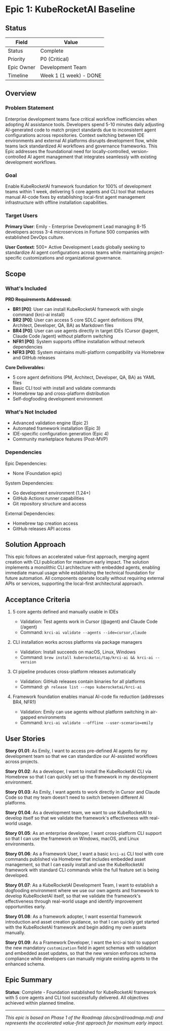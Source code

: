# Epic 1: KubeRocketAI Baseline

## Status

| Field                | Value                    |
|----------------------|--------------------------|
| Status               | Complete                 |
| Priority             | P0 (Critical)           |
| Epic Owner           | Development Team        |
| Timeline             | Week 1 (1 week) - DONE  |

## Overview

### Problem Statement

Enterprise development teams face critical workflow inefficiencies when adopting AI assistance tools. Developers spend 5-10 minutes daily adjusting AI-generated code to match project standards due to inconsistent agent configurations across repositories. Context switching between IDE environments and external AI platforms disrupts development flow, while teams lack standardized AI workflows and governance frameworks. This Epic addresses the foundational need for locally-controlled, version-controlled AI agent management that integrates seamlessly with existing development workflows.

### Goal

Enable KubeRocketAI framework foundation for 100% of development teams within 1 week, delivering 5 core agents and CLI tool that reduces manual AI-code fixes by establishing local-first agent management infrastructure with offline installation capabilities.

### Target Users

**Primary User**: Emily - Enterprise Development Lead managing 8-15 developers across 3-4 microservices in Fortune 500 companies with established DevOps culture.

**User Context**: 500+ Active Development Leads globally seeking to standardize AI agent configurations across teams while maintaining project-specific customizations and organizational governance.

## Scope

### What's Included

**PRD Requirements Addressed:**

- **BR1 [P0]**: User can install KubeRocketAI framework with single command (krci-ai install)
- **BR2 [P0]**: User can access 5 core SDLC agent definitions (PM, Architect, Developer, QA, BA) as Markdown files
- **BR4 [P0]**: User can use agents directly in target IDEs (Cursor @agent, Claude Code /agent) without platform switching
- **NFR1 [P0]**: System supports offline installation without network dependencies
- **NFR3 [P0]**: System maintains multi-platform compatibility via Homebrew and GitHub releases

**Core Deliverables:**

- 5 core agent definitions (PM, Architect, Developer, QA, BA) as YAML files
- Basic CLI tool with install and validate commands
- Homebrew tap and cross-platform distribution
- Self-dogfooding development environment

### What's Not Included

- Advanced validation engine (Epic 2)
- Automated framework installation (Epic 3)
- IDE-specific configuration generation (Epic 4)
- Community marketplace features (Post-MVP)

### Dependencies

Epic Dependencies:

- None (Foundation epic)

System Dependencies:

- Go development environment (1.24+)
- GitHub Actions runner capabilities
- Git repository structure and access

External Dependencies:

- Homebrew tap creation access
- GitHub releases API access

## Solution Approach

This epic follows an accelerated value-first approach, merging agent creation with CLI publication for maximum early impact. The solution implements a monolithic CLI architecture with embedded agents, enabling immediate manual usage while establishing the technical foundation for future automation. All components operate locally without requiring external APIs or services, supporting the local-first architectural approach.

## Acceptance Criteria

1. 5 core agents defined and manually usable in IDEs
   - Validation: Test agents work in Cursor (@agent) and Claude Code (/agent)
   - Command: `krci-ai validate --agents --ide=cursor,claude`

2. CLI installation works across platforms via package managers
   - Validation: Install succeeds on macOS, Linux, Windows
   - Command: `brew install kuberocketai/tap/krci-ai && krci-ai --version`

3. CI pipeline produces cross-platform releases automatically
   - Validation: GitHub releases contain binaries for all platforms
   - Command: `gh release list --repo kuberocketai/krci-ai`

4. Framework foundation enables manual AI-code fix reduction (addresses BR4, NFR1)
   - Validation: Emily can use agents without platform switching in air-gapped environments
   - Command: `krci-ai validate --offline --user-scenario=emily`

## User Stories

**Story 01.01**: As Emily, I want to access pre-defined AI agents for my development team so that we can standardize our AI-assisted workflows across projects.

**Story 01.02**: As a developer, I want to install the KubeRocketAI CLI via Homebrew so that I can quickly set up the framework in my development environment.

**Story 01.03**: As Emily, I want agents to work directly in Cursor and Claude Code so that my team doesn't need to switch between different AI platforms.

**Story 01.04**: As a development team, we want to use KubeRocketAI to develop itself so that we validate the framework's effectiveness with real-world usage.

**Story 01.05**: As an enterprise developer, I want cross-platform CLI support so that I can use the framework on Windows, macOS, and Linux environments.

**Story 01.06**: As a Framework User, I want a basic `krci-ai` CLI tool with core commands published via Homebrew that includes embedded asset management, so that I can easily install and use the KubeRocketAI framework with standard CLI commands while the full feature set is being developed.

**Story 01.07**: As a KubeRocketAI Development Team, I want to establish a dogfooding environment where we use our own agents and framework to develop KubeRocketAI itself, so that we validate the framework's effectiveness through real-world usage and identify improvement opportunities early.

**Story 01.08**: As a framework adopter, I want essential framework introduction and asset creation guidance, so that I can quickly get started with the KubeRocketAI framework and begin adding my own assets manually.

**Story 01.09**: As a Framework Developer, I want the krci-ai tool to support the new mandatory `customization` field in agent schemas with validation and embedded asset updates, so that the new version enforces schema compliance while developers can manually migrate existing agents to the enhanced schema.

## Epic Summary

**Status**: Complete - Foundation established for KubeRocketAI framework with 5 core agents and CLI tool successfully delivered. All objectives achieved within planned timeline.

---

*This epic is based on Phase 1 of the Roadmap (docs/prd/roadmap.md) and represents the accelerated value-first approach for maximum early impact.*
